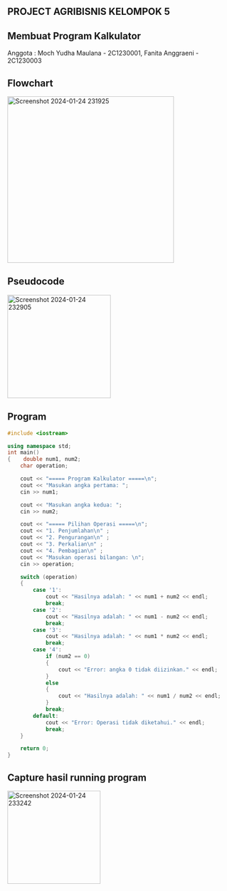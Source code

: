 ## PROJECT AGRIBISNIS KELOMPOK 5
## Membuat Program Kalkulator
Anggota :
Moch Yudha Maulana - 2C1230001,
Fanita Anggraeni - 2C1230003

## Flowchart

<img width="374" alt="Screenshot 2024-01-24 231925" src="https://github.com/mchydhamlna/Project-Agribisnis-K5/assets/144500877/5c6ec14a-bb78-45dc-a12f-096d4bc69b2a">

## Pseudocode

<img width="232" alt="Screenshot 2024-01-24 232905" src="https://github.com/mchydhamlna/Project-Agribisnis-K5/assets/144500877/6dc0f24f-3fe5-41ee-963e-1c43f3430358">

## Program
```c++
#include <iostream>

using namespace std;
int main()
{    double num1, num2;
    char operation;

    cout << "===== Program Kalkulator =====\n";
    cout << "Masukan angka pertama: ";
    cin >> num1;

    cout << "Masukan angka kedua: ";
    cin >> num2;

    cout << "===== Pilihan Operasi =====\n";
    cout << "1. Penjumlahan\n" ;
    cout << "2. Pengurangan\n" ;
    cout << "3. Perkalian\n" ;
    cout << "4. Pembagian\n" ;
    cout << "Masukan operasi bilangan: \n";
    cin >> operation;

    switch (operation)
    {
        case '1':
            cout << "Hasilnya adalah: " << num1 + num2 << endl;
            break;
        case '2':
            cout << "Hasilnya adalah: " << num1 - num2 << endl;
            break;
        case '3':
            cout << "Hasilnya adalah: " << num1 * num2 << endl;
            break;
        case '4':
            if (num2 == 0)
            {
                cout << "Error: angka 0 tidak diizinkan." << endl;
            }
            else
            {
                cout << "Hasilnya adalah: " << num1 / num2 << endl;
            }
            break;
        default:
            cout << "Error: Operasi tidak diketahui." << endl;
            break;
    }

    return 0;
}
```
## Capture hasil running program

<img width="209" alt="Screenshot 2024-01-24 233242" src="https://github.com/mchydhamlna/Project-Agribisnis-K5/assets/144500877/cf6d593d-9994-4971-89aa-f5749b4ea608">





